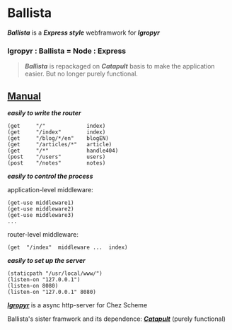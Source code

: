 # Ballista

***Ballista*** is a ***Express style*** webframwork for ***Igropyr***

### Igropyr : Ballista = Node : Express

> ***Ballista*** is repackaged on ***Catapult*** basis to make the application easier. But no longer purely functional.

## [Manual](https://guenchi.github.io/Ballista)

***easily to write the router***

```
(get     "/"             index)
(get     "/index"        index)
(get     "/blog/*/en"    blogEN)
(get     "/articles/*"   article)
(get     "/*"            handle404)
(post    "/users"        users)
(post    "/notes"        notes)
```

***easily to control the process***

application-level middleware:
```
(get-use middleware1)
(get-use middleware2)
(get-use middleware3)
...
```

router-level middleware:
```
(get  "/index"  middleware ...  index)
```


***easily to set up the server***

```
(staticpath "/usr/local/www/")
(listen-on "127.0.0.1")
(listen-on 8080)
(listen-on "127.0.0.1" 8080)
```


***[Igropyr](https://guenchi.github.io/Igropyr)*** is a async http-server for Chez Scheme

Ballista's sister framwork and its dependence: ***[Catapult](https://guenchi.github.io/Catapult)*** (purely functional)


